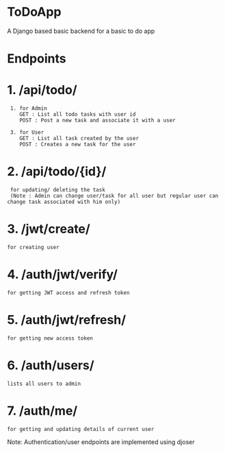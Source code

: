 # ToDoApp
A Django based basic backend for a basic to do app 

# Endpoints

# 1. /api/todo/

     1. for Admin
        GET : List all todo tasks with user id
        POST : Post a new task and associate it with a user
        
     3. for User
        GET : List all task created by the user
        POST : Creates a new task for the user

# 2. /api/todo/{id}/
     for updating/ deleting the task
     (Note : Admin can change user/task for all user but regular user can change task associated with him only)

# 3. /jwt/create/
    for creating user

# 4. /auth/jwt/verify/
    for getting JWT access and refresh token
    
# 5. /auth/jwt/refresh/
    for getting new access token

# 6. /auth/users/
    lists all users to admin
    
# 7. /auth/me/
    for getting and updating details of current user


Note: Authentication/user endpoints are implemented using djoser




        
        
